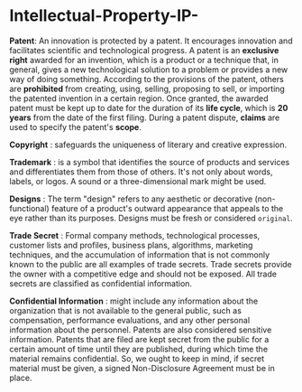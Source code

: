# Intellectual-Property-IP-

**Patent**: An innovation is protected by a patent. It encourages innovation and facilitates scientific and technological progress. A patent is an **exclusive right** awarded for an invention, which is a product or a technique that, in general, gives a new technological solution to a problem or provides a new way of doing something. According to the provisions of the patent, others are **prohibited** from creating, using, selling, proposing to sell, or importing the patented invention in a certain region. Once granted, the awarded patent must  be kept up to date for the duration of its **life cycle**, which is **20 years** from the date of the first filing. During a patent dispute, **claims** are used to specify the patent's **scope**.

**Copyright** : safeguards the uniqueness of literary and creative expression.

**Trademark** : is a symbol that identifies the source of products and services and differentiates them from those of others. It's not only about words, labels, or logos. A sound or a three-dimensional mark might be used.

**Designs** : The term "design" refers to any aesthetic or decorative (non-functional) feature of a product's outward appearance that appeals to the eye rather than its purposes. Designs must be fresh or considered `original`.

**Trade Secret** : Formal company methods, technological processes, customer lists and profiles, business plans, algorithms, marketing techniques, and the accumulation of information that is not commonly known to the public are all examples of trade secrets. Trade secrets provide the owner with a competitive edge and should not be exposed. All trade secrets are classified as confidential information.

**Confidential Information** : might include any information about the organization that is not available to the general public, such as compensation, performance evaluations, and any other personal information about the personnel. Patents are also considered sensitive information. Patents that are filed are kept secret from the public for a certain amount of time until they are published, during which time the material remains confidential. So, we ought to keep in mind, if secret material must be given, a signed Non-Disclosure Agreement must be in place.
